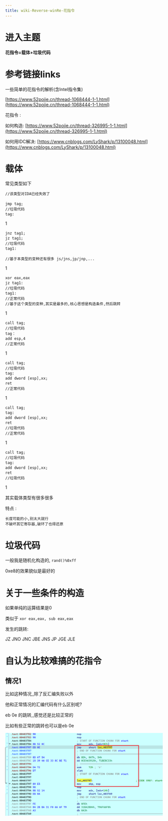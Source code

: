 ```yaml
---
title: wiki-Reverse-winRe-花指令
---
```

# 进入主题

**花指令=载体+垃圾代码**

# 参考链接links

一些简单的花指令的解析(含Intel指令集)

[https://www.52pojie.cn/thread-1068444-1-1.html](https://www.52pojie.cn/thread-1068444-1-1.html)

花指令 :

如何构造: [https://www.52pojie.cn/thread-326995-1-1.html](https://www.52pojie.cn/thread-326995-1-1.html)

如何用IDC解决: [https://www.cnblogs.com/LyShark/p/13100048.html](https://www.cnblogs.com/LyShark/p/13100048.html)

# 载体

常见类型如下

```
//该类型对IDA已经失效了

jmp tag;
//垃圾代码
tag:

```

1

```
jnz tag1;
jz tag1;
//垃圾代码
tag1:

//基于本类型的变种还有很多 js/jns,jp/jnp,...

```

1

```
xor eax,eax
jz tag1:
//垃圾代码
tag1:
//正常代码
//基于这个类型的变种,其实是最多的,核心思想是构造条件,然后跳转

```

1

```
call tag;
//垃圾代码
tag：
add esp,4
//正常代码
```

1

```
call tag;
//垃圾代码
tag:
add dword [esp],xx;
ret
//正常代码
```

1

```
call tag;
tag:
add dword [esp],xx;
ret
//垃圾代码
//正常代码
```

1

```
call tag;
//垃圾代码
tag:
add dword [esp],xx;
ret
//垃圾代码
```

1

其实载体类型有很多很多

特点 :

```
长度可能的小,别太大就行
不破坏其它寄存器,破环了也得还原

```

# 垃圾代码

一般我是随机化构造的, `rand()%0xff`

0xe8的效果貌似是最好的

# 关于一些条件的构造

如果单纯的运算结果是0

类似于 `xor eax,eax, sub eax,eax`

发生的跳转:

JZ JNO JNC JBE JNS JP JGE JLE





# 自认为比较难搞的花指令





## 情况1

比如这种情况,,除了反汇编失败以外

他和正常情况的汇编代码有什么区别呢?

eb 0e 的跳转,,感觉还是比较正常的

比如有些正常的跳转也可以是eb 0e

![image-20240125160544955](./img/image-20240125160544955.png)